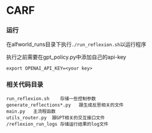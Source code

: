 # CARF

### 运行
在alfworld_runs目录下执行`./run_reflexion.sh`以运行程序

执行之前需要在gpt_policy.py中添加自己的api-key
```
export OPENAI_API_KEY=<your key>
```

### 相关代码目录
```
run_reflexion.sh    存储一些控制参数
generate_reflections*.py   跟生成反思相关的文件
main.py   主流程函数
utils_router.py  跟GPT相关的交互接口文件
/reflexion_run_logs 存储运行结果的log文件


```

